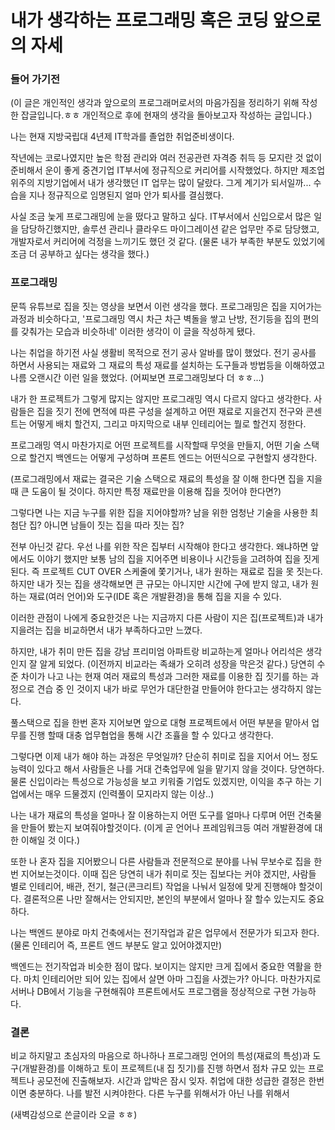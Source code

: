 # 내가 생각하는 프로그래밍 혹은 코딩 앞으로의 자세



### 들어 가기전

(이 글은 개인적인 생각과 앞으로의 프로그래머로서의 마음가짐을 정리하기 위해 작성한 잡글입니다.ㅎㅎ 개인적으로 후에 현재의 생각을 돌아보고자 작성하는 글입니다.)

나는 현재 지방국립대 4년제 IT학과를 졸업한 취업준비생이다.

작년에는 코로나였지만 높은 학점 관리와 여러 전공관련 자격증 취득 등 모지란 것 없이 준비해서 운이 좋게 중견기업 IT부서에 정규직으로 커리어를 시작했었다. 하지만 제조업 위주의 지방기업에서 내가 생각했던 IT 업무는 많이 달랐다. 그게 계기가 되서일까... 수습을 지나 정규직으로 임명된지 얼마 안가 퇴사를 결심했다.

사실 조금 늧게 프로그래밍에 눈을 떴다고 말하고 싶다. IT부서에서 신입으로서 많은 일을 담당하긴했지만, 솔루션 관리나 클라우드 마이그레이션 같은 업무만 주로 담당했고, 개발자로서 커리어에 걱정을 느끼기도 했던 것 같다. (물론 내가 부족한 부분도 있었기에 조금 더 공부하고 싶다는 생각을 했다.)

### 프로그래밍

문뜩 유튜브로 집을 짓는 영상을 보면서 이런 생각을 했다. 프로그래밍은 집을 지어가는 과정과 비슷하다고, '프로그래밍 역시 차근 차근 벽돌을 쌓고 난방, 전기등을 집의 편의를 갖춰가는 모습과 비슷하네' 이러한 생각이 이 글을 작성하게 됐다.

나는 취업을 하기전 사실 생활비 목적으로 전기 공사 알바를 많이 했었다. 전기 공사를 하면서 사용되는 재료와 그 재료의 특성 재료를 설치하는 도구들과 방법등을 이해하였고 나름 오랜시간 이런 일을 했었다. (어찌보면 프로그래밍보다 더 ㅎㅎ...)

내가 한 프로젝트가 그렇게 많지는 않지만 프로그래밍 역시 다르지 않다고 생각한다.  사람들은 집을 짓기 전에 면적에 따른 구성을 설계하고 어떤 재료로 지을건지 전구와 콘센트는 어떻게 배치 할건지, 그리고 마지막으로 내부 인테리어는 뭘로 할건지 정한다.

프로그래밍 역시 마찬가지로 어떤 프로젝트를 시작할때 무엇을 만들지, 어떤 기술 스택으로 할건지 백엔드는 어떻게 구성하며 프론트 엔드는 어떤식으로 구현할지 생각한다. 

(프로그래밍에서 재료는 결국은 기술 스택으로 재료의 특성을 잘 이해 한다면 집을 지을때 큰 도움이 될 것이다. 하지만 특정 재료만을 이용해 집을 짓어야 한다면?)

그렇다면 나는 지금 누구를 위한 집을 지어야할까? 남을 위한 엄청난 기술을 사용한 최첨단 집? 아니면 남들이 짓는 집을 따라 짓는 집?

전부 아닌것 같다. 우선 나를 위한 작은 집부터 시작해야 한다고 생각한다. 왜냐하면 앞에서도 이야기 했지만 보통 남의 집을 지어주면 비용이나 시간등을 고려하여 집을 짓게 된다. 즉 프로젝트 CUT OVER 스케줄에 쫓기거나, 내가 원하는 재료로 집을 못 짓는다. 하지만 내가 짓는 집을 생각해보면 큰 규모는 아니지만 시간에 구에 받지 않고, 내가 원하는 재료(여러 언어)와 도구(IDE 혹은 개발환경)을 통해 집을 지을 수 있다.

이러한 관점이 나에게 중요한것은 나는 지금까지 다른 사람이 지은 집(프로젝트)과 내가 지을려는 집을 비교하면서 내가 부족하다고만 느꼈다. 

하지만, 내가 취미 만든 집을 강남 프리미엄 아파트랑 비교하는게 얼마나 어리석은 생각인지 잘 알게 되었다. (이전까지 비교라는 족쇄가 오히려 성장을 막은것 같다.) 당연히 수준 차이가 나고 나는 현재 여러 재료의 특성과 그러한 재료를 이용한 집 짓기를 하는 과정으로 견습 중 인 것이지 내가 바로 무언가 대단한걸 만들어야 한다고는 생각하지 않는다.

풀스택으로 집을 한번 혼자 지어보면 앞으로 대형 프로젝트에서 어떤 부분을 맡아서 업무를 진행 할때 대충 업무협업을 통해 시간 조휼을 할 수 있다고 생각한다. 

그렇다면 이제 내가 해야 하는 과정은 무엇일까? 단순히 취미로 집을 지어서 어느 정도 능력이 있다고 해서 사람들은 나를 거대 건축업무에 일을 맡기지 않을 것이다. 당연하다. 물론 신입이라는 특성으로 가능성을 보고 키워줄 기업도 있겠지만, 이익을 추구 하는 기업에서는 매우 드물겠지 (인력풀이 모지라지 않는 이상..)

나는 내가 재료의 특성을 얼마나 잘 이용하는지 어떤 도구를 얼마나 다루며 어떤 건축물을 만들어 봤는지 보여줘야할것이다. (이게 곧 언어나 프레임워크등 여러 개발환경에 대한 이해일 것 이다.)

또한 나 혼자 집을 지어봤으니 다른 사람들과 전문적으로 분야를 나눠 무보수로 집을 한번 지어보는것이다. 이때 집은 당연히 내가 취미로 짓는 집보다는 커야 겠지만, 사람들 별로 인테리어, 배관, 전기, 철근(콘크리트) 작업을 나눠서 일정에 맞게 진행해야 할것이다. 결론적으론 나만 잘해서는 안되지만, 본인의 부분에서 얼마나 잘 할수 있는지도 중요하다.

나는 백엔드 분야로 마치 건축에서는 전기작업과 같은 업무에서 전문가가 되고자 한다. (물론 인테리어 즉, 프론트 엔드 부분도 알고 있어야겠지만)

백엔드는 전기작업과 비슷한 점이 많다. 보이지는 않지만 크게 집에서 중요한 역활을 한다. 마치 인테리어만 되어 있는 집에서 살면 아마 그집을 사겠는가? 아니다. 마찬가지로 서버나 DB에서 기능을 구현해줘야 프론트에서도 프로그램을 정상적으로 구현 가능하다. 

### 결론

비교 하지말고 초심자의 마음으로 하나하나 프로그래밍 언어의 특성(재료의 특성)과 도구(개발환경)를 이해하고 토이 프로젝트(내 집 짓기)를 진행 하면서 점차 규모 있는 프로젝트나 공모전에 진출해보자. 시간과 압박은 잠시 잊자. 취업에 대한 성급한 결정은 한번이면 충분하다. 나를 발전 시켜야한다. 다른 누구를 위해서가 아닌 나를 위해서

(새벽감성으로 쓴글이라 오글 ㅎㅎ)
